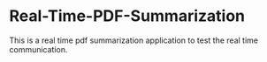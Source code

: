# Real-Time-PDF-Summarization

This is a real time pdf summarization application to test the real time communication.